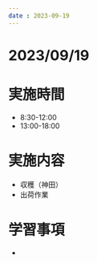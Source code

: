 ```yaml
---
date : 2023-09-19
---
```


# 2023/09/19

# 実施時間
- 8:30-12:00
- 13:00-18:00

# 実施内容
- 収穫（神田）
- 出荷作業

# 学習事項
- 